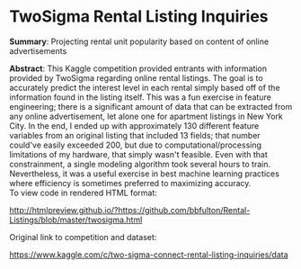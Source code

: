 # TwoSigma Rental Listing Inquiries

<b>Summary</b>:  Projecting rental unit popularity based on content of online advertisements

<b>Abstract</b>:  This Kaggle competition provided entrants with information provided by TwoSigma regarding online rental listings.  The goal is to accurately predict the interest level in each rental simply based off of the information found in the listing itself.  This was a fun exercise in feature engineering; there is a significant amount of data that can be extracted from any online advertisement, let alone one for apartment listings in New York City.  In the end, I ended up with approximately 130 different feature variables from an original listing that included 13 fields; that number could've easily exceeded 200, but due to computational/processing limitations of my hardware, that simply wasn't feasible.  Even with that constrainment, a single modeling algorithm took several hours to train.  Nevertheless, it was a useful exercise in best machine learning practices where efficiency is sometimes preferred to maximizing accuracy.  
To view code in rendered HTML format:  

http://htmlpreview.github.io/?https://github.com/bbfulton/Rental-Listings/blob/master/twosigma.html

Original link to competition and dataset:

https://www.kaggle.com/c/two-sigma-connect-rental-listing-inquiries/data
